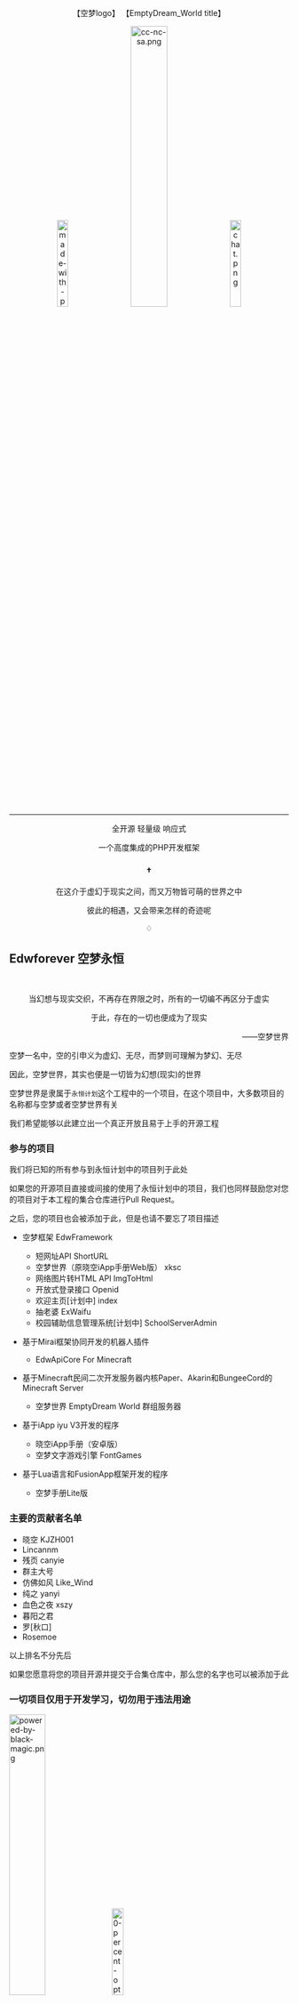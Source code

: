 <div align="center">
  
   【空梦logo】 【EmptyDream_World title】
   
<img src="https://icdn.7t5j.cn/2020/09/12/3b7a4d0cc69de.png" alt="made-with-pug.png" title="made-with-pug.png" width="20%" />
&ensp;
<img src="https://icdn.7t5j.cn/2020/09/12/a6f794a42dcb7.png" alt="cc-nc-sa.png" title="cc-nc-sa.png" width="36%" />
&ensp;
<img src="https://icdn.7t5j.cn/2020/09/12/652c75d23133c.png" alt="chat.png" title="chat.png" width="20%" />

   
---

<p>全开源 轻量级 响应式</p>
<p>一个高度集成的PHP开发框架</p>
<h3>†</h3>
<p>在这介于虚幻于现实之间，而又万物皆可萌的世界之中</p>
<p>彼此的相遇，又会带来怎样的奇迹呢</p>
<p>♢</p>

</div>

## Edwforever 空梦永恒
<br>
<div align="center">
<p>当幻想与现实交织，不再存在界限之时，所有的一切编不再区分于虚实</p>
<p>于此，存在的一切也便成为了现实</p>
</div>
<div align="right">
  <p>——空梦世界</p>
</div>


空梦一名中，空的引申义为虚幻、无尽，而梦则可理解为梦幻、无尽

因此，空梦世界，其实也便是一切皆为幻想(现实)的世界

空梦世界是隶属于```永恒计划```这个工程中的一个项目，在这个项目中，大多数项目的名称都与空梦或者空梦世界有关

我们希望能够以此建立出一个真正开放且易于上手的开源工程

### 参与的项目

我们将已知的所有参与到永恒计划中的项目列于此处

如果您的开源项目直接或间接的使用了永恒计划中的项目，我们也同样鼓励您对您的项目对于本工程的集合仓库进行Pull Request。

之后，您的项目也会被添加于此，但是也请不要忘了项目描述

- 空梦框架 EdwFramework
  - 短网址API ShortURL
  - 空梦世界（原晓空iApp手册Web版） xksc
  - 网络图片转HTML API ImgToHtml
  - 开放式登录接口 Openid
  - 欢迎主页[计划中] index
  - 抽老婆 ExWaifu
  - 校园辅助信息管理系统[计划中] SchoolServerAdmin
  
- 基于Mirai框架协同开发的机器人插件
  - EdwApiCore For Minecraft

- 基于Minecraft民间二次开发服务器内核Paper、Akarin和BungeeCord的Minecraft Server
  - 空梦世界 EmptyDream World 群组服务器
  
- 基于iApp iyu V3开发的程序
  - 晓空iApp手册（安卓版）
  - 空梦文字游戏引擎 FontGames

- 基于Lua语言和FusionApp框架开发的程序
  - 空梦手册Lite版
  
### 主要的贡献者名单

  - 晓空 KJZH001
  - Lincannm
  - 残页 canyie
  - 群主大号
  - 仿佛如风 Like_Wind
  - 纯之 yanyi
  - 血色之夜 xszy
  - 暮阳之君
  - 罗[秋口]
  - Rosemoe
  
以上排名不分先后

如果您愿意将您的项目开源并提交于合集仓库中，那么您的名字也可以被添加于此

### 一切项目仅用于开发学习，切勿用于违法用途

<img src="https://icdn.7t5j.cn/2020/09/12/d9b21d7ab971a.png" alt="powered-by-black-magic.png" title="powered-by-black-magic.png" width="36%" />
<img src="https://icdn.7t5j.cn/2020/09/12/93c4f701f8558.png" alt="0-percent-optimized.png" title="0-percent-optimized.png" width="20%" />
    
